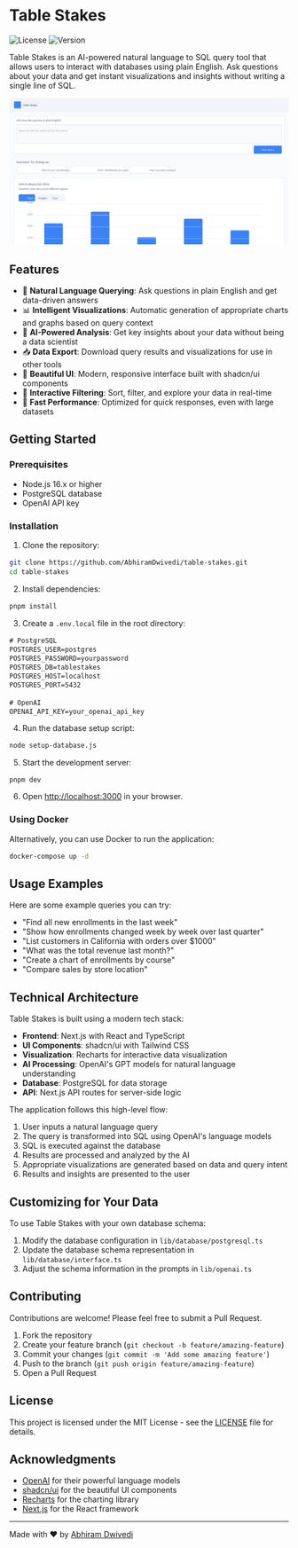 # Table Stakes

![License](https://img.shields.io/badge/license-MIT-blue.svg)
![Version](https://img.shields.io/badge/version-1.0.0-green.svg)

Table Stakes is an AI-powered natural language to SQL query tool that allows users to interact with databases using plain English. Ask questions about your data and get instant visualizations and insights without writing a single line of SQL.

![Table Stakes Screenshot](public/screenshot.svg)

## Features

- 💬 **Natural Language Querying**: Ask questions in plain English and get data-driven answers
- 📊 **Intelligent Visualizations**: Automatic generation of appropriate charts and graphs based on query context
- 🧠 **AI-Powered Analysis**: Get key insights about your data without being a data scientist
- 📥 **Data Export**: Download query results and visualizations for use in other tools
- 🎨 **Beautiful UI**: Modern, responsive interface built with shadcn/ui components
- 🔄 **Interactive Filtering**: Sort, filter, and explore your data in real-time
- 🚀 **Fast Performance**: Optimized for quick responses, even with large datasets

## Getting Started

### Prerequisites

- Node.js 16.x or higher
- PostgreSQL database
- OpenAI API key

### Installation

1. Clone the repository:

```bash
git clone https://github.com/AbhiramDwivedi/table-stakes.git
cd table-stakes
```

2. Install dependencies:

```bash
pnpm install
```

3. Create a `.env.local` file in the root directory:

```env
# PostgreSQL
POSTGRES_USER=postgres
POSTGRES_PASSWORD=yourpassword
POSTGRES_DB=tablestakes
POSTGRES_HOST=localhost
POSTGRES_PORT=5432

# OpenAI
OPENAI_API_KEY=your_openai_api_key
```

4. Run the database setup script:

```bash
node setup-database.js
```

5. Start the development server:

```bash
pnpm dev
```

6. Open [http://localhost:3000](http://localhost:3000) in your browser.

### Using Docker

Alternatively, you can use Docker to run the application:

```bash
docker-compose up -d
```

## Usage Examples

Here are some example queries you can try:

- "Find all new enrollments in the last week"
- "Show how enrollments changed week by week over last quarter"
- "List customers in California with orders over $1000"
- "What was the total revenue last month?"
- "Create a chart of enrollments by course"
- "Compare sales by store location"

## Technical Architecture

Table Stakes is built using a modern tech stack:

- **Frontend**: Next.js with React and TypeScript
- **UI Components**: shadcn/ui with Tailwind CSS
- **Visualization**: Recharts for interactive data visualization
- **AI Processing**: OpenAI's GPT models for natural language understanding
- **Database**: PostgreSQL for data storage
- **API**: Next.js API routes for server-side logic

The application follows this high-level flow:

1. User inputs a natural language query
2. The query is transformed into SQL using OpenAI's language models
3. SQL is executed against the database
4. Results are processed and analyzed by the AI
5. Appropriate visualizations are generated based on data and query intent
6. Results and insights are presented to the user

## Customizing for Your Data

To use Table Stakes with your own database schema:

1. Modify the database configuration in `lib/database/postgresql.ts`
2. Update the database schema representation in `lib/database/interface.ts`
3. Adjust the schema information in the prompts in `lib/openai.ts`

## Contributing

Contributions are welcome! Please feel free to submit a Pull Request.

1. Fork the repository
2. Create your feature branch (`git checkout -b feature/amazing-feature`)
3. Commit your changes (`git commit -m 'Add some amazing feature'`)
4. Push to the branch (`git push origin feature/amazing-feature`)
5. Open a Pull Request

## License

This project is licensed under the MIT License - see the [LICENSE](LICENSE) file for details.

## Acknowledgments

- [OpenAI](https://openai.com/) for their powerful language models
- [shadcn/ui](https://ui.shadcn.com/) for the beautiful UI components
- [Recharts](https://recharts.org/) for the charting library
- [Next.js](https://nextjs.org/) for the React framework

---

Made with ❤️ by [Abhiram Dwivedi](https://github.com/AbhiramDwivedi)